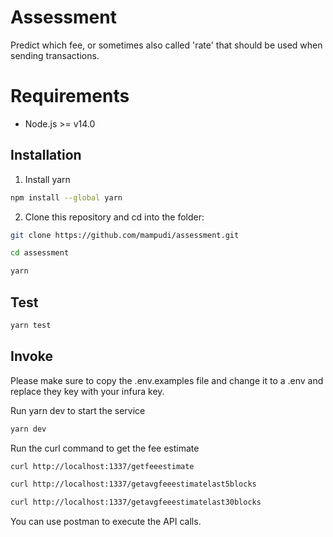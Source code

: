 # Assessment
Predict which fee, or sometimes also called 'rate' that should be used when sending transactions.

# Requirements

* Node.js >= v14.0

## Installation

1. Install yarn

```bash
npm install --global yarn
```

2. Clone this repository and cd into the folder:

```bash
git clone https://github.com/mampudi/assessment.git
```
```bash
cd assessment
```
```bash
yarn
```
## Test
```bash
yarn test
```
## Invoke

Please make sure to copy the .env.examples file and change it to a .env and replace they key with your infura key.

Run yarn dev to start the service
```bash
yarn dev
```

Run the curl command to get the fee estimate
```bash
curl http://localhost:1337/getfeeestimate
```
```bash
curl http://localhost:1337/getavgfeeestimatelast5blocks
```
```bash
curl http://localhost:1337/getavgfeeestimatelast30blocks
```

You can use postman to execute the API calls.